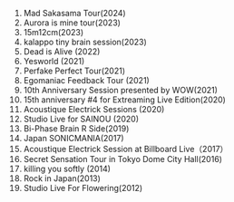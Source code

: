 1. Mad Sakasama Tour(2024)
2. Aurora is mine tour(2023)
3. 15m12cm(2023)
4. kalappo tiny brain session(2023)
5. Dead is Alive (2022)
6. Yesworld (2021)
7. Perfake Perfect Tour(2021)
8. Egomaniac Feedback Tour (2021)
9. 10th Anniversary Session presented by WOW(2021)
10. 15th anniversary #4 for Extreaming Live Edition(2020)
11. Acoustique Electrick Sessions (2020)
12. Studio Live for SAINOU (2020)
13. Bi-Phase Brain R Side(2019)
14. Japan SONICMANIA(2017)
15. Acoustique Electrick Session at Billboard Live（2017）
16. Secret Sensation Tour in Tokyo Dome City Hall(2016)
17. killing you softly (2014)
18. Rock in Japan(2013)
19. Studio Live For Flowering(2012)
